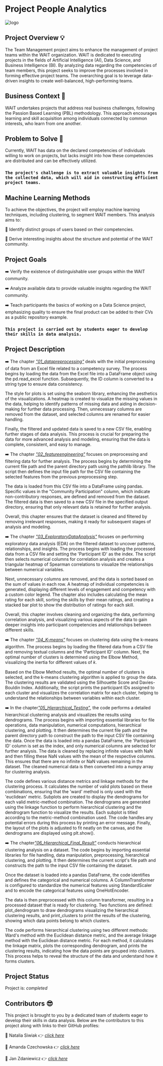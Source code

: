 
# Project People Analytics
![logo](https://github.com/Zdanekk/Projekt-people-analytics/assets/169438375/70efd862-21d8-4396-a07e-8460784818f9)

## Project Overview 💡
The Team Management project aims to enhance the management of project teams within the WAIT organization. WAIT is dedicated to executing projects in the fields of Artificial Intelligence (AI), Data Science, and Business Intelligence (BI). By analyzing data regarding the competencies of team members, this project seeks to improve the processes involved in forming effective project teams. The overarching goal is to leverage data-driven insights to create well-balanced, high-performing teams.

## Business Context 🧐
WAIT undertakes projects that address real business challenges, following the Passion Based Learning (PBL) methodology. This approach encourages learning and skill acquisition among individuals connected by common interests, who learn from one another.

## Problem to Solve 🤔
Currently, WAIT has data on the declared competencies of individuals willing to work on projects, but lacks insight into how these competencies are distributed and can be effectively utilized. 

### **```The project's challenge is to extract valuable insights from the collected data, which will aid in constructing efficient project teams.```**

## Machine Learning Methods
To achieve the objectives, the project will employ machine learning techniques, including clustering, to segment WAIT members. This analysis aims to:

🔸 Identify distinct groups of users based on their competencies.

🔸 Derive interesting insights about the structure and potential of the WAIT community.

## Project Goals
➡️ Verify the existence of distinguishable user groups within the WAIT community.

➡️ Analyze available data to provide valuable insights regarding the WAIT community.

➡️ Teach participants the basics of working on a Data Science project, emphasizing quality to ensure the final product can be added to their CVs as a public repository example.


### **``` This project is carried out by students eager to develop their skills in data analysis. ```**


## Project Description

➡️ The chapter [_"01_datapreprocessing"_](https://github.com/Zdanekk/Projekt-people-analytics/blob/main/notebooks/01_DataPreprocessing.ipynb) deals with the initial preprocessing of data from an Excel file related to a competency survey. The process begins by loading the data from the Excel file into a DataFrame object using the pd.read_excel function. Subsequently, the ID column is converted to a string type to ensure data consistency.

The style for plots is set using the seaborn library, enhancing the aesthetics of the visualizations. A heatmap is created to visualize the missing values in the data, helping to identify patterns of missing data and aiding in decision-making for further data processing. Then, unnecessary columns are removed from the dataset, and selected columns are renamed for easier handling.

Finally, the filtered and updated data is saved to a new CSV file, enabling further stages of data analysis. This process is crucial for preparing the data for more advanced analysis and modeling, ensuring that the data is complete, consistent, and easy to manage.

➡️ The chapter [_"02_featureengineering"_](https://github.com/Zdanekk/Projekt-people-analytics/blob/main/notebooks/02_FeatureEngineering.ipynb) focuses on preprocessing and filtering data for further analysis. The process begins by determining the current file path and the parent directory path using the pathlib library. The script then defines the input file path for the CSV file containing the selected features from the previous preprocessing step.

The data is loaded from this CSV file into a DataFrame using pandas. Specific values in the "Community Participation" column, which indicate non-contributory responses, are defined and removed from the dataset. The filtered data is then saved to a new CSV file in the specified output directory, ensuring that only relevant data is retained for further analysis.

Overall, this chapter ensures that the dataset is cleaned and filtered by removing irrelevant responses, making it ready for subsequent stages of analysis and modeling. 

➡️ The chapter [_"03_ExploratoryDataAnalysis"_](https://github.com/Zdanekk/Projekt-people-analytics/blob/main/notebooks/03_ExploratoryDataAnalysis.ipynb) focuses on performing exploratory data analysis (EDA) on the filtered dataset to uncover patterns, relationships, and insights. The process begins with loading the processed data from a CSV file and setting the 'Participant ID' as the index. The script then selects numerical columns for correlation analysis and creates a triangular heatmap of Spearman correlations to visualize the relationships between numerical variables.

Next, unnecessary columns are removed, and the data is sorted based on the sum of values in each row. A heatmap of individual competencies is generated, displaying different levels of engagement and competency with a custom color legend. The chapter also includes calculating the mean rating for each skill, sorting the skills by their mean ratings, and creating a stacked bar plot to show the distribution of ratings for each skill.

Overall, this chapter involves cleaning and organizing the data, performing correlation analysis, and visualizing various aspects of the data to gain deeper insights into participant competencies and relationships between different skills.

➡️ The chapter [_"04_K-means"_](https://github.com/Zdanekk/Projekt-people-analytics/blob/main/notebooks/04_K-means.ipynb) focuses on clustering data using the k-means algorithm. The process begins by loading the filtered data from a CSV file and removing textual columns and the 'Participant ID' column. Next, the optimal number of clusters is determined using the Elbow Method, visualizing the inertia for different values of 𝑘.

Based on the Elbow Method results, the optimal number of clusters is selected, and the k-means clustering algorithm is applied to group the data. The clustering results are validated using the Silhouette Score and Davies-Bouldin Index. Additionally, the script prints the participant IDs assigned to each cluster and visualizes the correlation matrix for each cluster, helping to understand the relationships between variables within each cluster.

➡️ In the chapter[_"05_Hierarchical_Testing"_](https://github.com/Zdanekk/Projekt-people-analytics/blob/main/notebooks/05_Hierchical_Testing.ipynb), the code performs a detailed hierarchical clustering analysis and visualizes the results using dendrograms. The process begins with importing essential libraries for file operations, data manipulation, numerical computations, hierarchical clustering, and plotting. It then determines the current file path and the parent directory path to construct the path to the input CSV file containing the data. Once the data is loaded into a pandas DataFrame, the 'Participant ID' column is set as the index, and only numerical columns are selected for further analysis. The data is cleaned by replacing infinite values with NaN and then filling these NaN values with the mean of the respective columns. This ensures that there are no infinite or NaN values remaining in the dataset. The cleaned numerical data is then converted into a numpy array for clustering analysis.

The code defines various distance metrics and linkage methods for the clustering process. It calculates the number of valid plots based on these combinations, ensuring that the 'ward' method is only used with the 'euclidean' metric. Subplots are created to display the dendrograms for each valid metric-method combination. The dendrograms are generated using the linkage function to perform hierarchical clustering and the dendrogram function to visualize the results. Each subplot is titled according to the metric-method combination used. The code handles any potential errors during this process by printing an error message. Finally, the layout of the plots is adjusted to fit neatly on the canvas, and the dendrograms are displayed using plt.show().

➡️ The chapter[_"06_Hierarchical_Final_Result"_](https://github.com/Zdanekk/Projekt-people-analytics/blob/main/notebooks/06_Hierachical_Final_Result.ipynb) conducts hierarchical clustering analysis on a dataset. The code begins by importing essential libraries for file handling, data manipulation, preprocessing, hierarchical clustering, and plotting. It then determines the current script's file path and constructs the path to the input CSV file containing the dataset.  

Once the dataset is loaded into a pandas DataFrame, the code identifies and defines the categorical and numerical columns. A ColumnTransformer is configured to standardize the numerical features using StandardScaler and to encode the categorical features using OneHotEncoder.

The data is then preprocessed with this column transformer, resulting in a processed dataset that is ready for clustering. Two functions are defined: plot_dendrogram to draw dendrograms visualizing the hierarchical clustering results, and print_clusters to print the results of the clustering, showing which data points belong to which clusters.

The code performs hierarchical clustering using two different methods: Ward's method with the Euclidean distance metric, and the average linkage method with the Euclidean distance metric. For each method, it calculates the linkage matrix, plots the corresponding dendrogram, and prints the clustering results, indicating how the data points are grouped into clusters. This process helps to reveal the structure of the data and understand how it forms clusters.



## Project Status
Project is: _completed_  

## Contributors 😎
This project is brought to you by a dedicated team of students eager to develop their skills in data analysis. Below are the contributors to this project along with links to their GitHub profiles:

🔸 Natalia Siwiak 👉 [_click here_](https://github.com/nsiwiak)

🔸 Amanda Czechowska 👉 [_click here_](https://github.com/czeama)

🔸 Jan Zdaniewicz 👉 [_click here_](https://github.com/Zdanekk)


